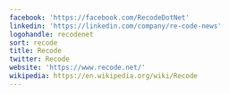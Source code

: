 ```yaml
---
facebook: 'https://facebook.com/RecodeDotNet'
linkedin: 'https://linkedin.com/company/re-code-news'
logohandle: recodenet
sort: recode
title: Recode
twitter: Recode
website: 'https://www.recode.net/'
wikipedia: https://en.wikipedia.org/wiki/Recode
---
```

